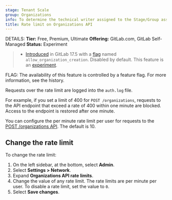 ```yaml
---
stage: Tenant Scale
group: Organizations
info: To determine the technical writer assigned to the Stage/Group associated with this page, see https://handbook.gitlab.com/handbook/product/ux/technical-writing/#assignments
title: Rate limit on Organizations API
---
```


DETAILS:
**Tier:** Free, Premium, Ultimate
**Offering:** GitLab.com, GitLab Self-Managed
**Status:** Experiment

> - [Introduced](https://gitlab.com/gitlab-org/gitlab/-/issues/470613) in GitLab 17.5 with a [flag](../feature_flags.md) named `allow_organization_creation`. Disabled by default. This feature is an [experiment](../../policy/development_stages_support.md).

FLAG:
The availability of this feature is controlled by a feature flag.
For more information, see the history.

Requests over the rate limit are logged into the `auth.log` file.

For example, if you set a limit of 400 for `POST /organizations`, requests to the API endpoint that
exceed a rate of 400 within one minute are blocked. Access to the endpoint is restored after one minute.

You can configure the per minute rate limit per user for requests to the [POST /organizations API](../../api/organizations.md#create-organization). The default is 10.

## Change the rate limit

To change the rate limit:

1. On the left sidebar, at the bottom, select **Admin**.
1. Select **Settings > Network**.
1. Expand **Organizations API rate limits**.
1. Change the value of any rate limit. The rate limits are per minute per user.
   To disable a rate limit, set the value to `0`.
1. Select **Save changes**.
